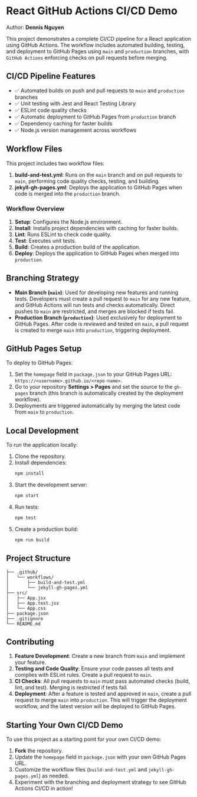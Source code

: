 # React GitHub Actions CI/CD Demo

Author: **Dennis Nguyen**

This project demonstrates a complete CI/CD pipeline for a React application using GitHub Actions. The workflow includes automated building, testing, and deployment to GitHub Pages using `main` and `production` branches, with `GitHub Actions` enforcing checks on pull requests before merging.

## CI/CD Pipeline Features

- ✅ Automated builds on push and pull requests to `main` and `production` branches
- ✅ Unit testing with Jest and React Testing Library
- ✅ ESLint code quality checks
- ✅ Automatic deployment to GitHub Pages from `production` branch
- ✅ Dependency caching for faster builds
- ✅ Node.js version management across workflows

## Workflow Files

This project includes two workflow files:

1. **build-and-test.yml**: Runs on the `main` branch and on pull requests to `main`, performing code quality checks, testing, and building.
2. **jekyll-gh-pages.yml**: Deploys the application to GitHub Pages when code is merged into the `production` branch.

### Workflow Overview

1. **Setup**: Configures the Node.js environment.
2. **Install**: Installs project dependencies with caching for faster builds.
3. **Lint**: Runs ESLint to check code quality.
4. **Test**: Executes unit tests.
5. **Build**: Creates a production build of the application.
6. **Deploy**: Deploys the application to GitHub Pages when merged into `production`.

## Branching Strategy

- **Main Branch (`main`)**: Used for developing new features and running tests. Developers must create a pull request to `main` for any new feature, and GitHub Actions will run tests and checks automatically. Direct pushes to `main` are restricted, and merges are blocked if tests fail.
- **Production Branch (`production`)**: Used exclusively for deployment to GitHub Pages. After code is reviewed and tested on `main`, a pull request is created to merge `main` into `production`, triggering deployment.

## GitHub Pages Setup

To deploy to GitHub Pages:
1. Set the `homepage` field in `package.json` to your GitHub Pages URL: `https://<username>.github.io/<repo-name>`.
2. Go to your repository **Settings > Pages** and set the source to the `gh-pages` branch (this branch is automatically created by the deployment workflow).
3. Deployments are triggered automatically by merging the latest code from `main` to `production`.

## Local Development

To run the application locally:
1. Clone the repository.
2. Install dependencies:
   ```bash
   npm install
   ```
3. Start the development server:
   ```bash
   npm start
   ```
4. Run tests:
   ```bash
   npm test
   ```
5. Create a production build:
   ```bash
   npm run build
   ```

## Project Structure

```
├── .github/
│   └── workflows/
│       ├── build-and-test.yml
│       └── jekyll-gh-pages.yml
├── src/
│   ├── App.jsx
│   ├── App.test.jsx
│   └── App.css
├── package.json
├── .gitignore
└── README.md
```

## Contributing

1. **Feature Development**: Create a new branch from `main` and implement your feature.
2. **Testing and Code Quality**: Ensure your code passes all tests and complies with ESLint rules. Create a pull request to `main`.
3. **CI Checks**: All pull requests to `main` must pass automated checks (build, lint, and test). Merging is restricted if tests fail.
4. **Deployment**: After a feature is tested and approved in `main`, create a pull request to merge `main` into `production`. This will trigger the deployment workflow, and the latest version will be deployed to GitHub Pages.

## Starting Your Own CI/CD Demo

To use this project as a starting point for your own CI/CD demo:
1. **Fork** the repository.
2. Update the `homepage` field in `package.json` with your own GitHub Pages URL.
3. Customize the workflow files (`build-and-test.yml` and `jekyll-gh-pages.yml`) as needed.
4. Experiment with the branching and deployment strategy to see GitHub Actions CI/CD in action!
